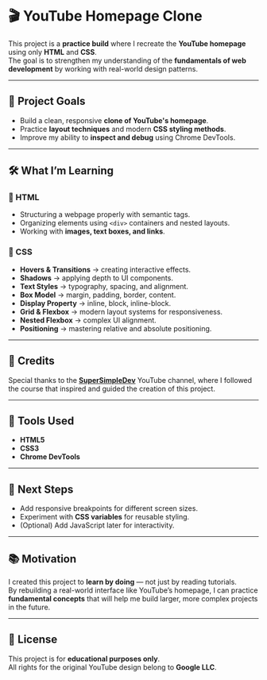 # 🎬 YouTube Homepage Clone  

This project is a **practice build** where I recreate the **YouTube homepage** using only **HTML** and **CSS**.  
The goal is to strengthen my understanding of the **fundamentals of web development** by working with real-world design patterns.  

---

## 🚀 Project Goals  

- Build a clean, responsive **clone of YouTube's homepage**.  
- Practice **layout techniques** and modern **CSS styling methods**.  
- Improve my ability to **inspect and debug** using Chrome DevTools.  

---

## 🛠️ What I’m Learning  

### 🔹 HTML
- Structuring a webpage properly with semantic tags.  
- Organizing elements using `<div>` containers and nested layouts.  
- Working with **images, text boxes, and links**.  

### 🔹 CSS
- **Hovers & Transitions** → creating interactive effects.  
- **Shadows** → applying depth to UI components.  
- **Text Styles** → typography, spacing, and alignment.  
- **Box Model** → margin, padding, border, content.  
- **Display Property** → inline, block, inline-block.  
- **Grid & Flexbox** → modern layout systems for responsiveness.  
- **Nested Flexbox** → complex UI alignment.  
- **Positioning** → mastering relative and absolute positioning.  

---

## 🙏 Credits  

Special thanks to the [**SuperSimpleDev**](https://www.youtube.com/@SuperSimpleDev) YouTube channel, where I followed the course that inspired and guided the creation of this project.  

---

## 🧰 Tools Used  

- **HTML5**  
- **CSS3**  
- **Chrome DevTools**  

---

## 🎯 Next Steps  

- Add responsive breakpoints for different screen sizes.  
- Experiment with **CSS variables** for reusable styling.  
- (Optional) Add JavaScript later for interactivity.  

---

## 📚 Motivation  

I created this project to **learn by doing** — not just by reading tutorials.  
By rebuilding a real-world interface like YouTube’s homepage, I can practice **fundamental concepts** that will help me build larger, more complex projects in the future.  

---

## 📝 License  

This project is for **educational purposes only**.  
All rights for the original YouTube design belong to **Google LLC**.  